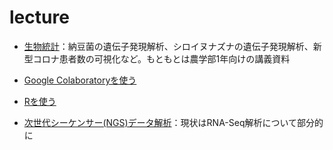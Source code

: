 # lecture

* [生物統計](./biostats)：納豆菌の遺伝子発現解析、シロイヌナズナの遺伝子発現解析、新型コロナ患者数の可視化など。もともとは農学部1年向けの講義資料

* [Google Colaboratoryを使う](./beginningColab)
* [Rを使う](./biostats/beginningR)
* [次世代シーケンサー(NGS)データ解析](./ngs)：現状はRNA-Seq解析について部分的に

